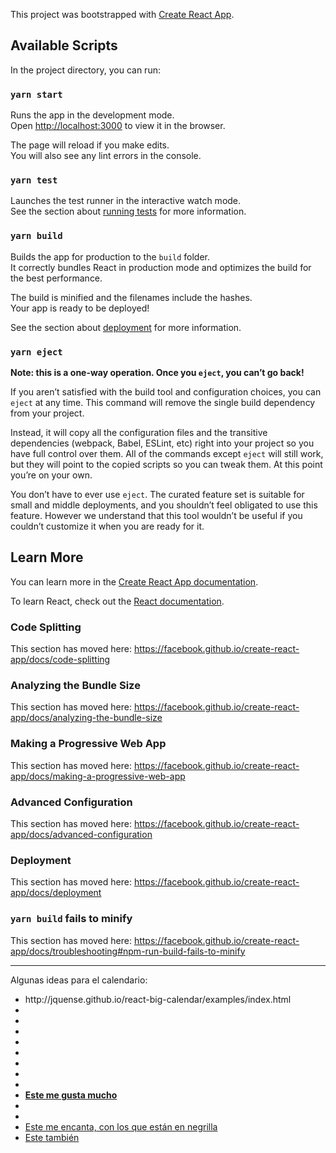 This project was bootstrapped with [Create React App](https://github.com/facebook/create-react-app).

## Available Scripts

In the project directory, you can run:

### `yarn start`

Runs the app in the development mode.<br />
Open [http://localhost:3000](http://localhost:3000) to view it in the browser.

The page will reload if you make edits.<br />
You will also see any lint errors in the console.

### `yarn test`

Launches the test runner in the interactive watch mode.<br />
See the section about [running tests](https://facebook.github.io/create-react-app/docs/running-tests) for more information.

### `yarn build`

Builds the app for production to the `build` folder.<br />
It correctly bundles React in production mode and optimizes the build for the best performance.

The build is minified and the filenames include the hashes.<br />
Your app is ready to be deployed!

See the section about [deployment](https://facebook.github.io/create-react-app/docs/deployment) for more information.

### `yarn eject`

**Note: this is a one-way operation. Once you `eject`, you can’t go back!**

If you aren’t satisfied with the build tool and configuration choices, you can `eject` at any time. This command will remove the single build dependency from your project.

Instead, it will copy all the configuration files and the transitive dependencies (webpack, Babel, ESLint, etc) right into your project so you have full control over them. All of the commands except `eject` will still work, but they will point to the copied scripts so you can tweak them. At this point you’re on your own.

You don’t have to ever use `eject`. The curated feature set is suitable for small and middle deployments, and you shouldn’t feel obligated to use this feature. However we understand that this tool wouldn’t be useful if you couldn’t customize it when you are ready for it.

## Learn More

You can learn more in the [Create React App documentation](https://facebook.github.io/create-react-app/docs/getting-started).

To learn React, check out the [React documentation](https://reactjs.org/).

### Code Splitting

This section has moved here: https://facebook.github.io/create-react-app/docs/code-splitting

### Analyzing the Bundle Size

This section has moved here: https://facebook.github.io/create-react-app/docs/analyzing-the-bundle-size

### Making a Progressive Web App

This section has moved here: https://facebook.github.io/create-react-app/docs/making-a-progressive-web-app

### Advanced Configuration

This section has moved here: https://facebook.github.io/create-react-app/docs/advanced-configuration

### Deployment

This section has moved here: https://facebook.github.io/create-react-app/docs/deployment

### `yarn build` fails to minify

This section has moved here: https://facebook.github.io/create-react-app/docs/troubleshooting#npm-run-build-fails-to-minify

***

Algunas ideas para el calendario:
<ul>
  <li>http://jquense.github.io/react-big-calendar/examples/index.html</li>
  <li><a href=https://www.npmjs.com/package/react-calendar-events/></li>
  <li><a href=https://www.npmjs.com/package/react-calendar-events/></li>
  <li><a href=https://openbase.io/packages/top-react-calendar-libraries/></li>
  <li><a href=https://reactjsexample.com/tag/calendar/></li>
  <li><a href=https://www.npmjs.com/package/react-calendar/></li>
  <li><b><a href=https://github.com/wojtekmaj/react-calendar/></b></li>
  <li><a href=https://github.com/jasonleibowitz/react-add-to-calendar-hoc /></li>
  <li><a href=http://leibowitz.me/react-add-to-calendar-hoc/docs/></li>
  <li><b><a href=https://www.npmjs.com/package/react-add-to-calendar >Este me gusta mucho</a></b></li>
  <li><a href=https://github.com/jasonsalzman/react-add-to-calendar/blob/master/docs/ReactAddToCalendar.md /></li>
  <li><b><a href=https://jasonsalzman.github.io/react-add-to-calendar/ /></b></li>
  <li><a href=https://dptoot.github.io/react-event-calendar/ >Este me encanta, con los que están en negrilla</a></li>
  <li><a href=https://reactjsexample.com/a-small-package-for-adding-an-event-to-a-calendar/ >Este también</a></li>
</ul>
